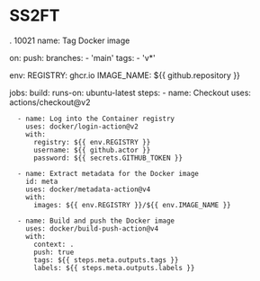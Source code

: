 # SS2FT
.
10021
name: Tag Docker image

on:
  push:
    branches:
      - 'main'
    tags:
      - 'v*'

env:
  REGISTRY: ghcr.io
  IMAGE_NAME: ${{ github.repository }}

jobs:
  build:
    runs-on: ubuntu-latest
    steps:
      - name: Checkout
        uses: actions/checkout@v2

      - name: Log into the Container registry
        uses: docker/login-action@v2
        with:
          registry: ${{ env.REGISTRY }}
          username: ${{ github.actor }}
          password: ${{ secrets.GITHUB_TOKEN }}

      - name: Extract metadata for the Docker image
        id: meta
        uses: docker/metadata-action@v4
        with:
          images: ${{ env.REGISTRY }}/${{ env.IMAGE_NAME }}

      - name: Build and push the Docker image
        uses: docker/build-push-action@v4
        with:
          context: .
          push: true
          tags: ${{ steps.meta.outputs.tags }}
          labels: ${{ steps.meta.outputs.labels }}
